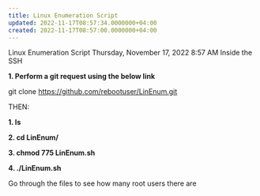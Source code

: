 ```yaml
---
title: Linux Enumeration Script
updated: 2022-11-17T08:57:34.0000000+04:00
created: 2022-11-17T08:57:00.0000000+04:00
---
```


Linux Enumeration Script
Thursday, November 17, 2022
8:57 AM
Inside the SSH

**1. Perform a git request using the below link**

git clone <https://github.com/rebootuser/LinEnum.git>

THEN:

**1. ls**

**2. cd LinEnum/**

**3. chmod 775 LinEnum.sh**

**4. ./LinEnum.sh**

Go through the files to see how many root users there are
